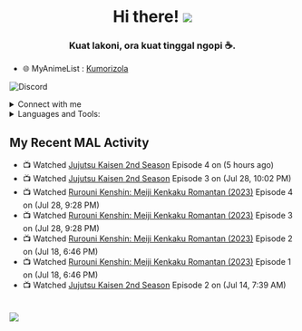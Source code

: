 <h1 align="center">Hi there! <img src="https://media.giphy.com/media/hvRJCLFzcasrR4ia7z/giphy.gif" width="25px"> </h1>
<h3 align="center">Kuat lakoni, ora kuat tinggal ngopi ☕.</h3>

- 🌐 MyAnimeList : [Kumorizola](https://myanimelist.net/animelist/Kumorizola)

![Discord](https://discord.c99.nl/widget/theme-3/761213268009943051.png)
<details>
      <summary>Connect with me</summary>
    <p align="left">
        <a href="https://www.facebook.com/kumori.hartley.1" target="blank"><img align="center"
                src="https://raw.githubusercontent.com/rahuldkjain/github-profile-readme-generator/master/src/images/icons/Social/facebook.svg"
                alt="kumori hartley" height="30" width="40" /></a>
        <a href="https://www.instagram.com/kumorizola/" target="blank"><img align="center"
                src="https://raw.githubusercontent.com/rahuldkjain/github-profile-readme-generator/master/src/images/icons/Social/instagram.svg"
                alt="kumorizola" height="30" width="40" /></a>
        <a href="https://discord.com" target="blank"><img align="center"
                src="https://raw.githubusercontent.com/rahuldkjain/github-profile-readme-generator/master/src/images/icons/Social/discord.svg"
                alt="Kumori#5882" height="30" width="40" /></a>
    </p>
</details>

<details>
    <summary align="left">Languages and Tools:</summary>
<p align="left">
      <a href="https://www.w3schools.com/css/" target="_blank">
        <img src="https://raw.githubusercontent.com/devicons/devicon/master/icons/css3/css3-original-wordmark.svg"
            alt="css3" width="40" height="40" /> </a> <a href="https://www.w3.org/html/" target="_blank"> <img
            src="https://raw.githubusercontent.com/devicons/devicon/master/icons/html5/html5-original-wordmark.svg"
            alt="html5" width="40" height="40" /> </a> <a href="https://www.java.com" target="_blank"> <img
            src="https://raw.githubusercontent.com/devicons/devicon/master/icons/java/java-original.svg" alt="java"
            width="40" height="40" /> </a> <a href="https://developer.mozilla.org/en-US/docs/Web/JavaScript"
            target="_blank"> <img
            src="https://raw.githubusercontent.com/devicons/devicon/master/icons/javascript/javascript-original.svg"
            alt="javascript" width="40" height="40" /> </a> <a href="https://nodejs.org" target="_blank"> <img
            src="https://raw.githubusercontent.com/devicons/devicon/master/icons/nodejs/nodejs-original-wordmark.svg"
            alt="nodejs" width="40" height="40" /> </a> <a href="https://www.python.org" target="_blank"> <img
            src="https://raw.githubusercontent.com/devicons/devicon/master/icons/python/python-original.svg"
            alt="python" width="40" height="40" /> </a> <a href="https://www.typescriptlang.org/" target="_blank"> <img
            src="https://raw.githubusercontent.com/devicons/devicon/master/icons/typescript/typescript-original.svg" 
            alt="typescript" width="40" height="40" /> </a> <a href="https://www.photoshop.com/en" target="_blank"> <img
            src="https://upload.wikimedia.org/wikipedia/commons/a/af/Adobe_Photoshop_CC_icon.svg" alt="photoshop" width="40" height="40"/> </a>
            <a href="https://www.adobe.com/products/premiere.html" target="_blank"> <img
            src="https://upload.wikimedia.org/wikipedia/commons/4/40/Adobe_Premiere_Pro_CC_icon.svg" alt="Premiere pro" width="40" height="40"/> </a>
            <a href="https://www.adobe.com/in/products/illustrator.html" target="_blank"> <img 
            src="https://upload.wikimedia.org/wikipedia/commons/f/fb/Adobe_Illustrator_CC_icon.svg" alt="illustrator" width="40" height="40"/> </a>
      
 </details>
 
 <h2> My Recent MAL Activity</h2>
<!-- MAL_ACTIVITY:start -->

- 📺 Watched [Jujutsu Kaisen 2nd Season](https://MyAnimeList.net/anime.php?id=51009) Episode 4 on (5 hours ago)
- 📺 Watched [Jujutsu Kaisen 2nd Season](https://MyAnimeList.net/anime.php?id=51009) Episode 3 on (Jul 28, 10:02 PM)
- 📺 Watched [Rurouni Kenshin: Meiji Kenkaku Romantan (2023)](https://MyAnimeList.net/anime.php?id=50613) Episode 4 on (Jul 28, 9:28 PM)
- 📺 Watched [Rurouni Kenshin: Meiji Kenkaku Romantan (2023)](https://MyAnimeList.net/anime.php?id=50613) Episode 3 on (Jul 28, 9:28 PM)
- 📺 Watched [Rurouni Kenshin: Meiji Kenkaku Romantan (2023)](https://MyAnimeList.net/anime.php?id=50613) Episode 2 on (Jul 18, 6:46 PM)
- 📺 Watched [Rurouni Kenshin: Meiji Kenkaku Romantan (2023)](https://MyAnimeList.net/anime.php?id=50613) Episode 1 on (Jul 18, 6:46 PM)
- 📺 Watched [Jujutsu Kaisen 2nd Season](https://MyAnimeList.net/anime.php?id=51009) Episode 2 on (Jul 14, 7:39 AM)

<!-- MAL_ACTIVITY:end -->

  
<h2 align="left"> <img src="https://media.discordapp.net/attachments/918405470073520168/919220018355523584/ezgif.com-gif-maker_1.gif">
